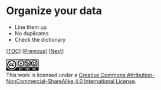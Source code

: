 # Organize your data

-   Line them up
-   No duplicates
-   Check the dictionary

[[TOC](README.md "Table of Contents")]
[[Previous](doc/decide.md "Decision, decision")]
[[Next](doc/object.md "I object")]

![CC BY-NC-SA 4.0](image/cc.png "CC BY-NC-SA 4.0") \
This work is licensed under a [Creative Commons Attribution-NonCommercial-ShareAlike 4.0 International License](https://creativecommons.org/licenses/by-nc-sa/4.0/legalcode).
